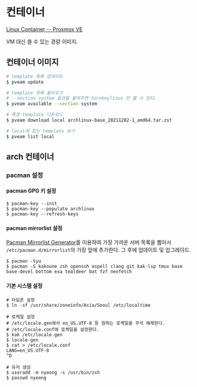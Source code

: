 # 컨테이너

[Linux Container -- Proxmox VE](https://pve.proxmox.com/wiki/Linux_Container)

VM 대신 쓸 수 있는 경량 이미지.

## 컨테이너 이미지

```bash
# template 목록 업데이트
$ pveam update

# template 목록 불러오기
# --section system 옵션을 붙여주면 turnkeylinux 안 볼 수 있다.
$ pveam available --section system

# 특정 template 다운로드
$ pveam download local archlinux-base_20211202-1_amd64.tar.zst

# local에 있는 template 보기
$ pveam list local
```

## arch 컨테이너

### pacman 설정

#### pacman GPG 키 설정

```
$ pacman-key --init
$ pacman-key --populate archlinux
$ pacman-key --refresh-keys
```

#### pacman mirrorlist 설정

[Pacman Mirrorlist Generator](https://archlinux.org/mirrorlist/)를 이용하여 가장 가까운 서버 목록을 뽑아서 `/etc/pacman.d/mirrorlist`의 가장 앞에 추가한다. 그 후에 업데이트 및 업그레이드.

```
$ pacman -Syu
$ pacman -S kakoune zsh openssh aspell clang git kak-lsp tmux base base-devel bottom exa tealdeer bat fzf neofetch
```

#### 기본 시스템 설정

```
# 타임존 설정
$ ln -sf /usr/share/zoneinfo/Asia/Seoul /etc/localtime

# 로케일 설정
# /etc/locale.gen에서 en_US.UTF-8 등 원하는 로케일을 주석 해제한다.
# /etc/locale.conf에 로케일을 설정한다.
$ kak /etc/locale.gen
$ locale-gen
$ cat > /etc/locale.conf
LANG=en_US.UTF-8
^D

# 유저 생성
$ useradd -m nyeong -s /usr/bin/zsh
$ passwd nyeong
```
